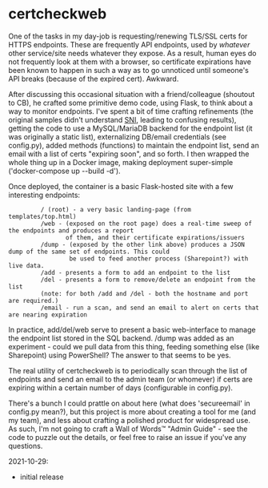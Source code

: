 #  certcheckweb

One of the tasks in my day-job is requesting/renewing TLS/SSL certs for HTTPS endpoints. These are frequently API endpoints, used by _whatever_ other service/site needs whatever they expose. As a result, human eyes do not frequently look at them with a browser, so certificate expirations have been known to happen in such a way as to go unnoticed until someone's API breaks (because of the expired cert). Awkward.

After discussing this occasional situation with a friend/colleague (shoutout to CB), he crafted some primitive demo code, using Flask, to think about a way to monitor endpoints. I've spent a bit of time crafting refinements (the original samples didn't understand [SNI](https://en.wikipedia.org/wiki/Server_Name_Indication), leading to confusing results), getting the code to use a MySQL/MariaDB backend for the endpoint list (it was originally a static list), externalizing DB/email credentials (see config.py), added methods (functions) to maintain the endpoint list, send an email with a list of certs "expiring soon", and so forth. I then wrapped the whole thing up in a Docker image, making deployment super-simple ('docker-compose up --build -d').

Once deployed, the container is a basic Flask-hosted site with a few interesting endpoints:

```
         / (root) - a very basic landing-page (from templates/top.html)
         /web - (exposed on the root page) does a real-time sweep of the endpoints and produces a report
                of them, and their certificate expirations/issuers
         /dump - (exposed by the other link above) produces a JSON dump of the same set of endpoints. This could
                 be used to feed another process (Sharepoint?) with live data.
         /add - presents a form to add an endpoint to the list
         /del - presents a form to remove/delete an endpoint from the list
         (note: for both /add and /del - both the hostname and port are required.)
         /email - run a scan, and send an email to alert on certs that are nearing expiration
```

In practice, add/del/web serve to present a basic web-interface to manage the endpoint list stored in the SQL backend. /dump was added as an experiment - could we pull data from this thing, feeding something else (like Sharepoint) using PowerShell? The answer to that seems to be yes.

The real utility of certcheckweb is to periodically scan through the list of endpoints and send an email to the admin team (or whomever) if certs are expiring within a certain number of days (configurable in config.py).

There's a bunch I could prattle on about here (what does 'secureemail' in config.py mean?), but this project is more about creating a tool for me (and my team), and less about crafting a polished product for widespread use. As such, I'm not going to craft a Wall of Words™ "Admin Guide" - see the code to puzzle out the details, or feel free to raise an issue if you've any questions.


2021-10-29:

- initial release

